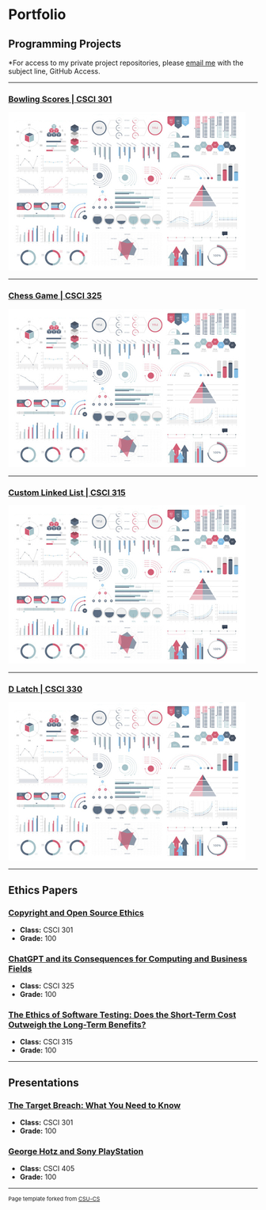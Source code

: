 Portfolio
=========

Programming Projects
--------------------

*For access to my private project repositories, please [email me](mailto:echill@csustudent.net?subject=GitHub%20Access) with the subject line, GitHub Access.

---
### [Bowling Scores | CSCI 301](project1)

![Project 1 Thumbnail Name](images/dummy_thumbnail.jpg)

---
### [Chess Game | CSCI 325](project2)

![Project 2 Thumbnail Name](images/dummy_thumbnail.jpg)

---
### [Custom Linked List | CSCI 315](project3)

![Project 3 Thumbnail Name](images/dummy_thumbnail.jpg)

---
### [D Latch | CSCI 330](project4)

![Project 4 Thumbnail Name](images/dummy_thumbnail.jpg)

---

Ethics Papers
-------------

### [Copyright and Open Source Ethics](/pdf/EvanHill_CSCI301_EthicsPaper.pdf)

-   **Class:** CSCI 301 
-   **Grade:** 100

### [ChatGPT and its Consequences for Computing and Business Fields](/pdf/EvanHill_CSCI325_EthicsPaper.pdf)

-   **Class:** CSCI 325
-   **Grade:** 100

### [The Ethics of Software Testing: Does the Short-Term Cost Outweigh the Long-Term Benefits?](/pdf/EvanHillCSCI315EthicsPaper_Spring2024.pdf)

-   **Class:** CSCI 315
-   **Grade:** 100

---

Presentations
-------------

### [The Target Breach: What You Need to Know](/pdf/EvanHillSecurityPresentation.pdf)

- **Class:** CSCI 301
- **Grade:** 100


### [George Hotz and Sony PlayStation](/pdf/EvanHill_GeorgeHotzAndSonyPlayStation.pdf)

- **Class:** CSCI 405
- **Grade:** 100

---

<p style="font-size:11px">Page template forked from <a href="https://github.com/csu-cs/csci-portfolio">CSU-CS</a></p>
<!-- Remove above link if you don't want to attributive -->
